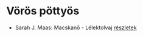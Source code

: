 # Vörös pöttyös

- Sarah J. Maas: Macskanő - Lélektolvaj [részletek](_details/%7Bopf.creator%7D.md#id_1684)